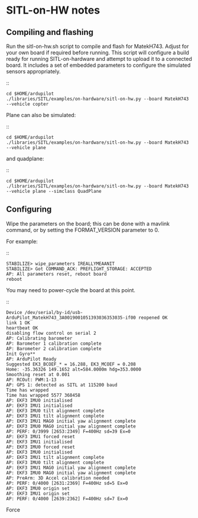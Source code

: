 # SITL-on-HW notes

## Compiling and flashing

Run the sitl-on-hw.sh script to compile and flash for MatekH743.  Adjust for your own board if required before running.  This script will configure a build ready for running SITL-on-hardware and attempt to upload it to a connected board.  It includes a set of embedded parameters to configure the simulated sensors appropriately.

::

	cd $HOME/ardupilot
    ./libraries/SITL/examples/on-hardware/sitl-on-hw.py --board	MatekH743 --vehicle copter

Plane can also be simulated:

::

	cd $HOME/ardupilot
    ./libraries/SITL/examples/on-hardware/sitl-on-hw.py --board MatekH743 --vehicle plane

and quadplane:

::

	cd $HOME/ardupilot
    ./libraries/SITL/examples/on-hardware/sitl-on-hw.py --board MatekH743 --vehicle plane --simclass QuadPlane

## Configuring

Wipe the parameters on the board; this can be done with a mavlink command, or by setting the FORMAT_VERSION parameter to 0.

For example:

::

	STABILIZE> wipe_parameters IREALLYMEAANIT
	STABILIZE> Got COMMAND_ACK: PREFLIGHT_STORAGE: ACCEPTED
	AP: All parameters reset, reboot board
	reboot

You may need to power-cycle the board at this point.

::

	Device /dev/serial/by-id/usb-ArduPilot_MatekH743_3A0019001051393036353035-if00 reopened OK
	link 1 OK
	heartbeat OK
	disabling flow control on serial 2
	AP: Calibrating barometer
	AP: Barometer 1 calibration complete
	AP: Barometer 2 calibration complete
	Init Gyro**
	AP: ArduPilot Ready
	Suggested EK3_BCOEF_* = 16.288, EK3_MCOEF = 0.208
	Home: -35.36326 149.1652 alt=584.0000m hdg=353.0000
	Smoothing reset at 0.001
	AP: RCOut: PWM:1-13
	AP: GPS 1: detected as SITL at 115200 baud
	Time has wrapped
	Time has wrapped 5577 368458
	AP: EKF3 IMU0 initialised
	AP: EKF3 IMU1 initialised
	AP: EKF3 IMU0 tilt alignment complete
	AP: EKF3 IMU1 tilt alignment complete
	AP: EKF3 IMU1 MAG0 initial yaw alignment complete
	AP: EKF3 IMU0 MAG0 initial yaw alignment complete
	AP: PERF: 0/3999 [2653:2349] F=400Hz sd=39 Ex=0
	AP: EKF3 IMU1 forced reset
	AP: EKF3 IMU1 initialised
	AP: EKF3 IMU0 forced reset
	AP: EKF3 IMU0 initialised
	AP: EKF3 IMU1 tilt alignment complete
	AP: EKF3 IMU0 tilt alignment complete
	AP: EKF3 IMU1 MAG0 initial yaw alignment complete
	AP: EKF3 IMU0 MAG0 initial yaw alignment complete
	AP: PreArm: 3D Accel calibration needed
	AP: PERF: 0/4000 [2631:2369] F=400Hz sd=5 Ex=0
	AP: EKF3 IMU0 origin set
	AP: EKF3 IMU1 origin set
	AP: PERF: 0/4000 [2639:2362] F=400Hz sd=7 Ex=0

Force 
